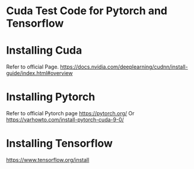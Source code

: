 # Cuda Test Code for Pytorch and Tensorflow

# Installing Cuda

Refer to official Page.
https://docs.nvidia.com/deeplearning/cudnn/install-guide/index.html#overview

# Installing Pytorch 

Refer to official Pytorch page
https://pytorch.org/
Or https://varhowto.com/install-pytorch-cuda-9-0/

# Installing Tensorflow

https://www.tensorflow.org/install
